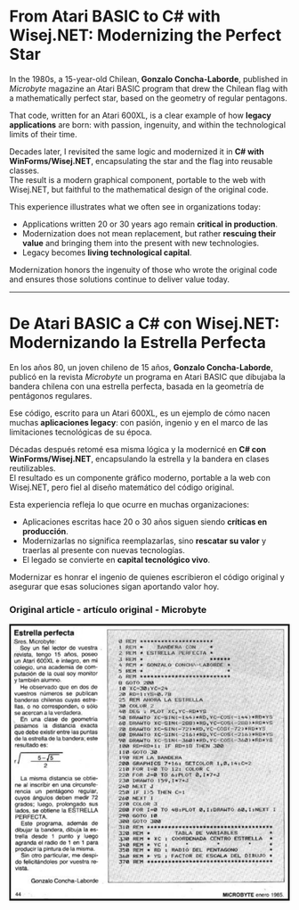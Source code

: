 # From Atari BASIC to C# with Wisej.NET: Modernizing the Perfect Star

In the 1980s, a 15-year-old Chilean, **Gonzalo Concha-Laborde**, published in *Microbyte* magazine an Atari BASIC program that drew the Chilean flag with a mathematically perfect star, based on the geometry of regular pentagons.

That code, written for an Atari 600XL, is a clear example of how **legacy applications** are born: with passion, ingenuity, and within the technological limits of their time.

Decades later, I revisited the same logic and modernized it in **C# with WinForms/Wisej.NET**, encapsulating the star and the flag into reusable classes.  
The result is a modern graphical component, portable to the web with Wisej.NET, but faithful to the mathematical design of the original code.

This experience illustrates what we often see in organizations today:

- Applications written 20 or 30 years ago remain **critical in production**.  
- Modernization does not mean replacement, but rather **rescuing their value** and bringing them into the present with new technologies.  
- Legacy becomes **living technological capital**.

Modernization honors the ingenuity of those who wrote the original code and ensures those solutions continue to deliver value today.

---

# De Atari BASIC a C# con Wisej.NET: Modernizando la Estrella Perfecta

En los años 80, un joven chileno de 15 años, **Gonzalo Concha-Laborde**, publicó en la revista *Microbyte* un programa en Atari BASIC que dibujaba la bandera chilena con una estrella perfecta, basada en la geometría de pentágonos regulares.

Ese código, escrito para un Atari 600XL, es un ejemplo de cómo nacen muchas **aplicaciones legacy**: con pasión, ingenio y en el marco de las limitaciones tecnológicas de su época.

Décadas después retomé esa misma lógica y la modernicé en **C# con WinForms/Wisej.NET**, encapsulando la estrella y la bandera en clases reutilizables.  
El resultado es un componente gráfico moderno, portable a la web con Wisej.NET, pero fiel al diseño matemático del código original.

Esta experiencia refleja lo que ocurre en muchas organizaciones:

- Aplicaciones escritas hace 20 o 30 años siguen siendo **críticas en producción**.  
- Modernizarlas no significa reemplazarlas, sino **rescatar su valor** y traerlas al presente con nuevas tecnologías.  
- El legado se convierte en **capital tecnológico vivo**.

Modernizar es honrar el ingenio de quienes escribieron el código original y asegurar que esas soluciones sigan aportando valor hoy.

### Original article - artículo original - Microbyte
![Original Article](doc/Original_Microbyte_Magazine_Article.png)